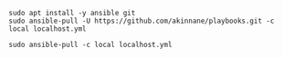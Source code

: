 ``` shell
sudo apt install -y ansible git
sudo ansible-pull -U https://github.com/akinnane/playbooks.git -c local localhost.yml
```

``` shell
sudo ansible-pull -c local localhost.yml
```
